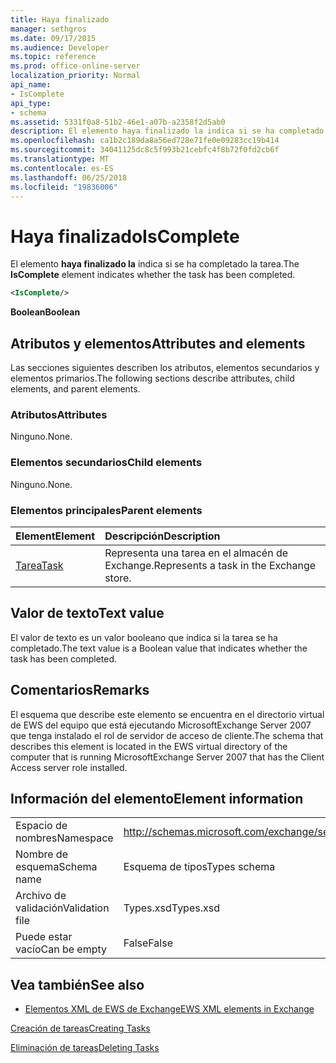 ```yaml
---
title: Haya finalizado
manager: sethgros
ms.date: 09/17/2015
ms.audience: Developer
ms.topic: reference
ms.prod: office-online-server
localization_priority: Normal
api_name:
- IsComplete
api_type:
- schema
ms.assetid: 5331f0a8-51b2-46e1-a07b-a2358f2d5ab0
description: El elemento haya finalizado la indica si se ha completado la tarea.
ms.openlocfilehash: ca1b2c189da8a56ed728e71fe0e09283cc19b414
ms.sourcegitcommit: 34041125dc8c5f993b21cebfc4f8b72f0fd2cb6f
ms.translationtype: MT
ms.contentlocale: es-ES
ms.lasthandoff: 06/25/2018
ms.locfileid: "19836006"
---
```

# <a name="iscomplete"></a><span data-ttu-id="dacc6-103">Haya finalizado</span><span class="sxs-lookup"><span data-stu-id="dacc6-103">IsComplete</span></span>

<span data-ttu-id="dacc6-104">El elemento **haya finalizado la** indica si se ha completado la tarea.</span><span class="sxs-lookup"><span data-stu-id="dacc6-104">The **IsComplete** element indicates whether the task has been completed.</span></span> 
  
```xml
<IsComplete/>
```

 <span data-ttu-id="dacc6-105">**Boolean**</span><span class="sxs-lookup"><span data-stu-id="dacc6-105">**Boolean**</span></span>
## <a name="attributes-and-elements"></a><span data-ttu-id="dacc6-106">Atributos y elementos</span><span class="sxs-lookup"><span data-stu-id="dacc6-106">Attributes and elements</span></span>

<span data-ttu-id="dacc6-107">Las secciones siguientes describen los atributos, elementos secundarios y elementos primarios.</span><span class="sxs-lookup"><span data-stu-id="dacc6-107">The following sections describe attributes, child elements, and parent elements.</span></span>
  
### <a name="attributes"></a><span data-ttu-id="dacc6-108">Atributos</span><span class="sxs-lookup"><span data-stu-id="dacc6-108">Attributes</span></span>

<span data-ttu-id="dacc6-109">Ninguno.</span><span class="sxs-lookup"><span data-stu-id="dacc6-109">None.</span></span>
  
### <a name="child-elements"></a><span data-ttu-id="dacc6-110">Elementos secundarios</span><span class="sxs-lookup"><span data-stu-id="dacc6-110">Child elements</span></span>

<span data-ttu-id="dacc6-111">Ninguno.</span><span class="sxs-lookup"><span data-stu-id="dacc6-111">None.</span></span>
  
### <a name="parent-elements"></a><span data-ttu-id="dacc6-112">Elementos principales</span><span class="sxs-lookup"><span data-stu-id="dacc6-112">Parent elements</span></span>

|<span data-ttu-id="dacc6-113">**Element**</span><span class="sxs-lookup"><span data-stu-id="dacc6-113">**Element**</span></span>|<span data-ttu-id="dacc6-114">**Descripción**</span><span class="sxs-lookup"><span data-stu-id="dacc6-114">**Description**</span></span>|
|:-----|:-----|
|[<span data-ttu-id="dacc6-115">Tarea</span><span class="sxs-lookup"><span data-stu-id="dacc6-115">Task</span></span>](task.md) <br/> |<span data-ttu-id="dacc6-116">Representa una tarea en el almacén de Exchange.</span><span class="sxs-lookup"><span data-stu-id="dacc6-116">Represents a task in the Exchange store.</span></span>  <br/> |
   
## <a name="text-value"></a><span data-ttu-id="dacc6-117">Valor de texto</span><span class="sxs-lookup"><span data-stu-id="dacc6-117">Text value</span></span>

<span data-ttu-id="dacc6-118">El valor de texto es un valor booleano que indica si la tarea se ha completado.</span><span class="sxs-lookup"><span data-stu-id="dacc6-118">The text value is a Boolean value that indicates whether the task has been completed.</span></span>
  
## <a name="remarks"></a><span data-ttu-id="dacc6-119">Comentarios</span><span class="sxs-lookup"><span data-stu-id="dacc6-119">Remarks</span></span>

<span data-ttu-id="dacc6-120">El esquema que describe este elemento se encuentra en el directorio virtual de EWS del equipo que está ejecutando MicrosoftExchange Server 2007 que tenga instalado el rol de servidor de acceso de cliente.</span><span class="sxs-lookup"><span data-stu-id="dacc6-120">The schema that describes this element is located in the EWS virtual directory of the computer that is running MicrosoftExchange Server 2007 that has the Client Access server role installed.</span></span>
  
## <a name="element-information"></a><span data-ttu-id="dacc6-121">Información del elemento</span><span class="sxs-lookup"><span data-stu-id="dacc6-121">Element information</span></span>

|||
|:-----|:-----|
|<span data-ttu-id="dacc6-122">Espacio de nombres</span><span class="sxs-lookup"><span data-stu-id="dacc6-122">Namespace</span></span>  <br/> |http://schemas.microsoft.com/exchange/services/2006/types  <br/> |
|<span data-ttu-id="dacc6-123">Nombre de esquema</span><span class="sxs-lookup"><span data-stu-id="dacc6-123">Schema name</span></span>  <br/> |<span data-ttu-id="dacc6-124">Esquema de tipos</span><span class="sxs-lookup"><span data-stu-id="dacc6-124">Types schema</span></span>  <br/> |
|<span data-ttu-id="dacc6-125">Archivo de validación</span><span class="sxs-lookup"><span data-stu-id="dacc6-125">Validation file</span></span>  <br/> |<span data-ttu-id="dacc6-126">Types.xsd</span><span class="sxs-lookup"><span data-stu-id="dacc6-126">Types.xsd</span></span>  <br/> |
|<span data-ttu-id="dacc6-127">Puede estar vacío</span><span class="sxs-lookup"><span data-stu-id="dacc6-127">Can be empty</span></span>  <br/> |<span data-ttu-id="dacc6-128">False</span><span class="sxs-lookup"><span data-stu-id="dacc6-128">False</span></span>  <br/> |
   
## <a name="see-also"></a><span data-ttu-id="dacc6-129">Vea también</span><span class="sxs-lookup"><span data-stu-id="dacc6-129">See also</span></span>



- [<span data-ttu-id="dacc6-130">Elementos XML de EWS de Exchange</span><span class="sxs-lookup"><span data-stu-id="dacc6-130">EWS XML elements in Exchange</span></span>](ews-xml-elements-in-exchange.md)


[<span data-ttu-id="dacc6-131">Creación de tareas</span><span class="sxs-lookup"><span data-stu-id="dacc6-131">Creating Tasks</span></span>](http://msdn.microsoft.com/library/0ef97334-e8a0-4f67-a23a-dd9e2bbad49f%28Office.15%29.aspx)
  
[<span data-ttu-id="dacc6-132">Eliminación de tareas</span><span class="sxs-lookup"><span data-stu-id="dacc6-132">Deleting Tasks</span></span>](http://msdn.microsoft.com/library/a3d7e25f-8a35-4901-b1d9-d31f418ab340%28Office.15%29.aspx)

